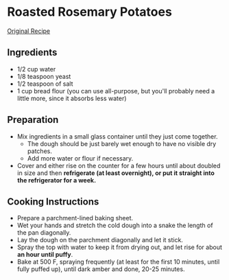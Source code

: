 # Roasted Rosemary Potatoes

[Original Recipe](https://youtu.be/gjoMc7w00e0)

## Ingredients

* 1/2 cup water
* 1/8 teaspoon yeast
* 1/2 teaspoon of salt
* 1 cup bread flour (you can use all-purpose, but you'll probably need a little more, since it absorbs less water)


## Preparation

* Mix ingredients in a small glass container until they just come together.
  * The dough should be just barely wet enough to have no visible dry patches.
  * Add more water or flour if necessary.
* Cover and either rise on the counter for a few hours until about doubled in size and then **refrigerate (at least overnight), or put it straight into the refrigerator for a week.**

## Cooking Instructions

* Prepare a parchment-lined baking sheet.
* Wet your hands and stretch the cold dough into a snake the length of the pan diagonally.
* Lay the dough on the parchment diagonally and let it stick.
* Spray the top with water to keep it from drying out, and let rise for about **an hour until puffy**.
* Bake at 500 F, spraying frequently (at least for the first 10 minutes, until fully puffed up), until dark amber and done, 20-25 minutes.
